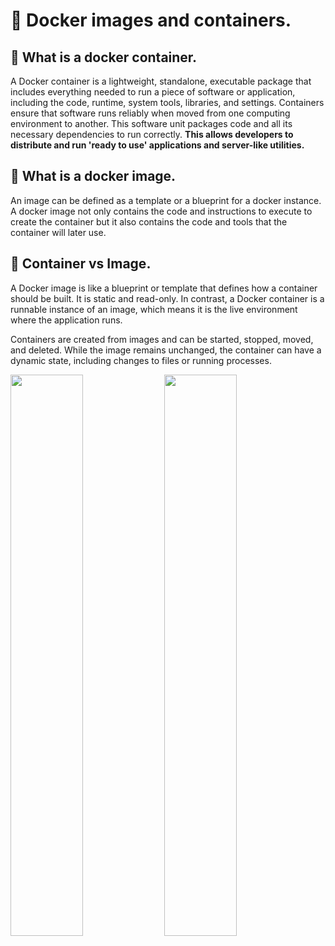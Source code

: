 # 📌 Docker images and containers.

## 🔹 What is a docker container.
A Docker container is a lightweight, standalone, executable package that includes everything needed to run a piece of software or application, including the code, 
runtime, system tools, libraries, and settings. Containers ensure that software runs reliably when moved from one computing environment to another. This software unit packages code and all its necessary dependencies to run correctly. **This allows developers to distribute and run 'ready to use' applications and server-like utilities.**

## 🔹 What is a docker image.
An image can be defined as a template or a blueprint for a docker instance. A docker image not only contains the code and instructions to execute to create the container but it also contains the code and tools that the container will later use.

## 🔹 Container vs Image.
A Docker image is like a blueprint or template that defines how a container should be built. It is static and read-only. In contrast, a Docker container 
is a runnable instance of an image, which means it is the live environment where the application runs. 
   
Containers are created from images and can be started, stopped, moved, and deleted. While the image remains unchanged, the container can have a dynamic state, including changes to files or running processes.

<img width="48%" src="https://github.com/user-attachments/assets/bd44d695-73ae-4e95-b0f2-64d56f815fe7">
<img width="48%" src="https://github.com/user-attachments/assets/cfa1564d-b715-4737-a2b7-579ec085ef40">
